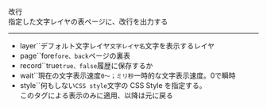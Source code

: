 改行  
指定した文字レイヤの表ページに、改行を出力する

***
- layer``デフォルト文字レイヤ`文字レイヤ名`文字を表示するレイヤ
- page``fore`fore、back`ページの裏表
- record``true`true、false`履歴に保存するか
- wait``現在の文字表示速度`0〜；ミリ秒`一時的な文字表示速度。0で瞬時
- style``何もしない`CSS style`文字の CSS Style を指定する。<br/>このタグによる表示のみに適用、以降は元に戻る
